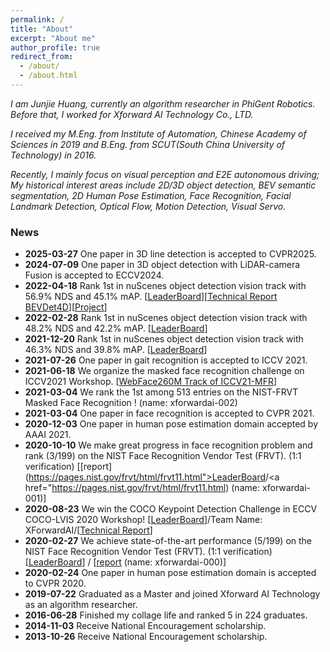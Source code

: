 ```yaml
---
permalink: /
title: "About"
excerpt: "About me"
author_profile: true
redirect_from: 
  - /about/
  - /about.html
---
```


*I am Junjie Huang, currently an algorithm researcher in PhiGent Robotics. Before that, I worked for Xforward AI Technology Co., LTD.*

*I received my M.Eng. from Institute of Automation, Chinese Academy of Sciences in 2019 and B.Eng. from SCUT(South China University of Technology) in 2016.*

*Recently, I mainly focus on visual perception and E2E autonomous driving; My historical interest areas include 2D/3D object detection, BEV semantic segmentation, 2D Human Pose Estimation, Face Recognition, Facial Landmark Detection, Optical Flow, Motion Detection, Visual Servo.*

### News
* **2025-03-27** One paper in 3D line detection is accepted to CVPR2025.
* **2024-07-09** One paper in 3D object detection with LiDAR-camera Fusion is accepted to ECCV2024.
* **2022-04-18** Rank 1st in nuScenes object detection vision track with 56.9% NDS and 45.1% mAP. [[LeaderBoard](https://www.nuscenes.org/object-detection?externalData=no&mapData=no&modalities=Camera)][[Technical Report BEVDet4D](https://arxiv.org/abs/2203.17054)][[Project](https://github.com/HuangJunJie2017/BEVDet)]
* **2022-02-28** Rank 1st in nuScenes object detection vision track with 48.2% NDS and 42.2% mAP. [[LeaderBoard](https://www.nuscenes.org/object-detection?externalData=no&mapData=no&modalities=Camera)]
* **2021-12-20** Rank 1st in nuScenes object detection vision track with 46.3% NDS and 39.8% mAP. [[LeaderBoard](https://www.nuscenes.org/object-detection?externalData=no&mapData=no&modalities=Camera)]
* **2021-07-26** One paper in gait recognition is accepted to ICCV 2021.
* **2021-06-18** We organize the masked face recognition challenge on ICCV2021 Workshop. [[WebFace260M Track of ICCV21-MFR](https://www.face-benchmark.org/challenge.html)]
* **2021-03-04** We rank the 1st among 513 entries on the NIST-FRVT Masked Face Recognition ! (name: xforwardai-002)
* **2021-03-04** One paper in face recognition is accepted to CVPR 2021.
* **2020-12-03** One paper in human pose estimation domain accepted by AAAI 2021.
* **2020-10-10** We make great progress in face recognition problem and rank (3/199) on the NIST Face Recognition Vendor Test (FRVT).
(1:1 verification) [[report](https://pages.nist.gov/frvt/html/frvt11.html">LeaderBoard</a>/<a href="https://pages.nist.gov/frvt/html/frvt11.html) (name: xforwardai-001)]
* **2020-08-23** We win the COCO Keypoint Detection Challenge in ECCV COCO-LVIS 2020 Workshop!
[[LeaderBoard](https://cocodataset.org/index.htm#keypoints-leaderboard)]/Team Name: XForwardAI/[[Technical Report](https://s3-us-west-1.amazonaws.com/presentations.cocodataset.org/ECCV20/keypoints/UDP.pdf)]
* **2020-02-27** We achieve state-of-the-art performance (5/199) on the NIST Face Recognition Vendor Test (FRVT).
(1:1 verification) [[LeaderBoard](https://pages.nist.gov/frvt/html/frvt11.html)] / [[report](https://pages.nist.gov/frvt/html/frvt11.html) (name: xforwardai-000)]
* **2020-02-24** One paper in human pose estimation domain is accepted to CVPR 2020.
* **2019-07-22** Graduated as a Master and joined Xforward AI Technology as an algorithm researcher.
* **2016-06-28** Finished my collage life and ranked 5 in 224 graduates.
* **2014-11-03** Receive National Encouragement scholarship.
* **2013-10-26** Receive National Encouragement scholarship.